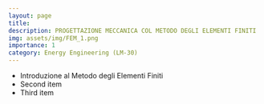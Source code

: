 ```yaml
---
layout: page
title: 
description: PROGETTAZIONE MECCANICA COL METODO DEGLI ELEMENTI FINITI
img: assets/img/FEM_1.png
importance: 1
category: Energy Engineering (LM-30)
---
```


<ul>
    <li>Introduzione al Metodo degli Elementi Finiti <a href="{{ page.Prova.pdf | prepend: 'assets/pdf/Prova.pdf' | relative_url}}" target="_blank" rel="noopener noreferrer" class="float-right"><i class="fas fa-file-pdf"></i></a></li>
    <li>Second item <a href="{{ page.Prova.pdf | prepend: 'assets/pdf/Prova.pdf' | relative_url}}" target="_blank" rel="noopener noreferrer" class="float-right"><i class="fas fa-folder"></i></a></li>
    <li>Third item</li>
</ul>

